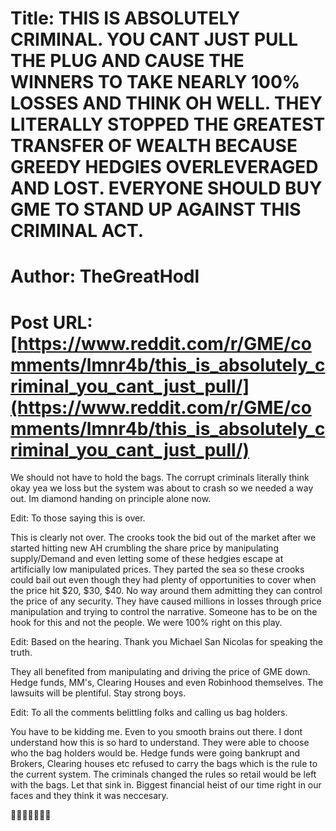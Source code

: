 # Title: THIS IS ABSOLUTELY CRIMINAL. YOU CANT JUST PULL THE PLUG AND CAUSE THE WINNERS TO TAKE NEARLY 100% LOSSES AND THINK OH WELL. THEY LITERALLY STOPPED THE GREATEST TRANSFER OF WEALTH BECAUSE GREEDY HEDGIES OVERLEVERAGED AND LOST. EVERYONE SHOULD BUY GME TO STAND UP AGAINST THIS CRIMINAL ACT.
# Author: TheGreatHodl
# Post URL: [https://www.reddit.com/r/GME/comments/lmnr4b/this_is_absolutely_criminal_you_cant_just_pull/](https://www.reddit.com/r/GME/comments/lmnr4b/this_is_absolutely_criminal_you_cant_just_pull/)


We should not have to hold the bags. The corrupt criminals literally think okay yea we loss but the system was about to crash so we needed a way out. Im diamond handing on principle alone now.


Edit: To those saying this is over.

This is clearly not over. The crooks took the bid out of the market after we started hitting new AH crumbling the share price by manipulating supply/Demand and even letting some of these hedgies escape at artificially low manipulated prices. They parted the sea so these crooks could bail out even though they had plenty of opportunities to cover when the price hit $20, $30, $40. No way around them admitting they can control the price of any security.  They have caused millions in losses through price manipulation and trying to control the narrative. Someone has to be on the hook for this and not the people. We were 100%  right on this play.

Edit: Based on the hearing. Thank you Michael San Nicolas for speaking the truth.

They all benefited from manipulating and driving the price of GME down. Hedge funds, MM's, Clearing Houses and even Robinhood themselves. The lawsuits will be plentiful. Stay strong boys.

Edit: To all the comments belittling folks and calling us bag holders.

You have to be kidding me. Even to you smooth brains out there. I dont understand how this is so hard to understand. They were able to choose who the bag holders would be. Hedge funds were going bankrupt and Brokers, Clearing houses etc refused to carry the bags which is the rule to the current system. The criminals changed the rules so retail would be left with the bags. Let that sink in. Biggest financial heist of our time right in our faces and they think it was neccesary.

💎💎💎💎✊✊✊
